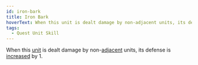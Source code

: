 ```yaml
---
id: iron-bark
title: Iron Bark
hoverText: When this unit is dealt damage by non-adjacent units, its defense is increased by 1.
tags:
  - Quest Unit Skill
---
```


When this [unit](/docs/all/glossary/unit) is dealt damage by non-[adjacent](/docs/all/glossary/adjacent) units, its defense is [increased](/docs/all/glossary/temporary-stats) by 1.
